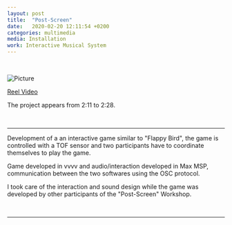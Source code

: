 ```yaml
---
layout: post
title:  "Post-Screen"
date:   2020-02-20 12:11:54 +0200
categories: multimedia
media: Installation
work: Interactive Musical System
---
```


<br>

![Picture](https://post-screen.com/_nuxt/img/post-screen-2020_stefano-7.d51c3a1.jpg)

[Reel Video](https://post-screen.com/reel)

The project appears from 2:11 to 2:28.

<br>

----

Development of a an interactive game similar to "Flappy Bird", the game is controlled with a TOF sensor and two participants have to coordinate themselves to play the game.

Game developed in vvvv and audio/interaction developed in Max MSP, communication between the two softwares using the OSC protocol.

I took care of the interaction and sound design while the game was developed by other participants of the "Post-Screen" Workshop.

<br>


----

<br>




